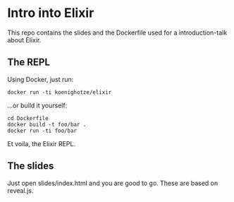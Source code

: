 # Intro into Elixir

This repo contains the slides and the Dockerfile used for a introduction-talk about
Elixir.

## The REPL

Using Docker, just run:
```
docker run -ti koenighotze/elixir 
```

...or build it yourself:

```
cd Dockerfile
docker build -t foo/bar .
docker run -ti foo/bar
```

Et voila, the Elixir REPL.


## The slides

Just open slides/index.html and you are good to go. These are based on reveal.js.
